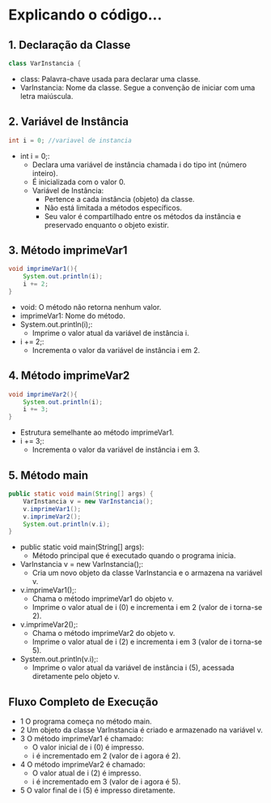 # Explicando o código...

## 1. Declaração da Classe
```java 19
class VarInstancia {
```
- class: Palavra-chave usada para declarar uma classe.
- VarInstancia: Nome da classe. Segue a convenção de iniciar com uma letra maiúscula.

## 2. Variável de Instância
```java 19
int i = 0; //variavel de instancia
```
- int i = 0;:
  - Declara uma variável de instância chamada i do tipo int (número inteiro).
  - É inicializada com o valor 0.
  - Variável de Instância:
    - Pertence a cada instância (objeto) da classe.
    - Não está limitada a métodos específicos.
    - Seu valor é compartilhado entre os métodos da instância e preservado enquanto o objeto existir.

## 3. Método imprimeVar1
```java 19
void imprimeVar1(){
    System.out.println(i);
    i += 2;       
}
```
- void: O método não retorna nenhum valor.
- imprimeVar1: Nome do método.
- System.out.println(i);:
  - Imprime o valor atual da variável de instância i.
- i += 2;:
  - Incrementa o valor da variável de instância i em 2.

## 4. Método imprimeVar2
```java 19
void imprimeVar2(){
    System.out.println(i);
    i += 3;
}
```
- Estrutura semelhante ao método imprimeVar1.
- i += 3;:
  - Incrementa o valor da variável de instância i em 3.

## 5. Método main
```java 19
public static void main(String[] args) {
    VarInstancia v = new VarInstancia();
    v.imprimeVar1();
    v.imprimeVar2();
    System.out.println(v.i); 
}
```
- public static void main(String[] args):
  - Método principal que é executado quando o programa inicia.
- VarInstancia v = new VarInstancia();:
  - Cria um novo objeto da classe VarInstancia e o armazena na variável v.
- v.imprimeVar1();:
  - Chama o método imprimeVar1 do objeto v.
  - Imprime o valor atual de i (0) e incrementa i em 2 (valor de i torna-se 2).
- v.imprimeVar2();:
  - Chama o método imprimeVar2 do objeto v.
  - Imprime o valor atual de i (2) e incrementa i em 3 (valor de i torna-se 5).
- System.out.println(v.i);:
  - Imprime o valor atual da variável de instância i (5), acessada diretamente pelo objeto v.

## Fluxo Completo de Execução
- 1 O programa começa no método main.
- 2 Um objeto da classe VarInstancia é criado e armazenado na variável v.
- 3 O método imprimeVar1 é chamado:
  - O valor inicial de i (0) é impresso.
  - i é incrementado em 2 (valor de i agora é 2).
- 4 O método imprimeVar2 é chamado:
  - O valor atual de i (2) é impresso.
  - i é incrementado em 3 (valor de i agora é 5).
- 5 O valor final de i (5) é impresso diretamente.


















